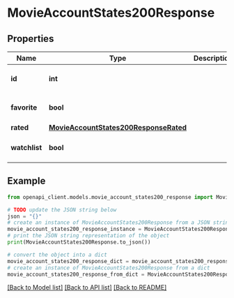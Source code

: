 # MovieAccountStates200Response


## Properties

Name | Type | Description | Notes
------------ | ------------- | ------------- | -------------
**id** | **int** |  | [optional] [default to 0]
**favorite** | **bool** |  | [optional] [default to True]
**rated** | [**MovieAccountStates200ResponseRated**](MovieAccountStates200ResponseRated.md) |  | [optional] 
**watchlist** | **bool** |  | [optional] [default to True]

## Example

```python
from openapi_client.models.movie_account_states200_response import MovieAccountStates200Response

# TODO update the JSON string below
json = "{}"
# create an instance of MovieAccountStates200Response from a JSON string
movie_account_states200_response_instance = MovieAccountStates200Response.from_json(json)
# print the JSON string representation of the object
print(MovieAccountStates200Response.to_json())

# convert the object into a dict
movie_account_states200_response_dict = movie_account_states200_response_instance.to_dict()
# create an instance of MovieAccountStates200Response from a dict
movie_account_states200_response_from_dict = MovieAccountStates200Response.from_dict(movie_account_states200_response_dict)
```
[[Back to Model list]](../README.md#documentation-for-models) [[Back to API list]](../README.md#documentation-for-api-endpoints) [[Back to README]](../README.md)


